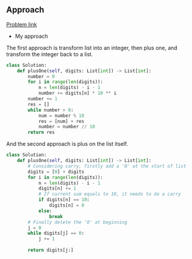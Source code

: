 ## Approach

[Problem link](https://leetcode.com/problems/plus-one/)

- My approach

The first approach is transform list into an integer, then plus one, and transform the integer back to a list.
```python
class Solution:
    def plusOne(self, digits: List[int]) -> List[int]:
        number = 0
        for i in range(len(digits)):
            n = len(digits) - i - 1
            number += digits[n] * 10 ** i
        number += 1
        res = []
        while number > 0:
            num = number % 10
            res = [num] + res
            number = number // 10
        return res
```

And the second approach is plus on the list itself.
```python
class Solution:
    def plusOne(self, digits: List[int]) -> List[int]:
        # Considering carry, firstly add a '0' at the start of list
        digits = [0] + digits
        for i in range(len(digits)):
            n = len(digits) - i - 1
            digits[n] += 1
            # If current sum equals to 10, it needs to do a carry
            if digits[n] == 10:
                digits[n] = 0
            else:
                break
        # Finally delete the '0' at beginning
        j = 0
        while digits[j] == 0:
            j += 1
            
        return digits[j:]
```
